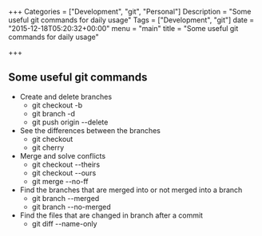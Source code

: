 +++
Categories = ["Development", "git", "Personal"]
Description = "Some useful git commands for daily usage"
Tags = ["Development", "git"]
date = "2015-12-18T05:20:32+00:00"
menu = "main"
title = "Some useful git commands for daily usage"

+++

## Some useful git commands

- Create and delete branches
	* git checkout -b <branchName>
	* git branch -d <branchName>
	* git push origin --delete <branchName>
- See the differences between the branches
	* git checkout <branchName>
	* git cherry <branchName>
- Merge and solve conflicts
	* git checkout --theirs
	* git checkout --ours
	* git merge --no-ff <branchName>
- Find the branches that are merged into or not merged into a branch
	* git branch --merged <branchName>
    * git branch --no-merged <branchName>
- Find the files that are changed in branch after a commit
	* git diff --name-only <commitHash>
